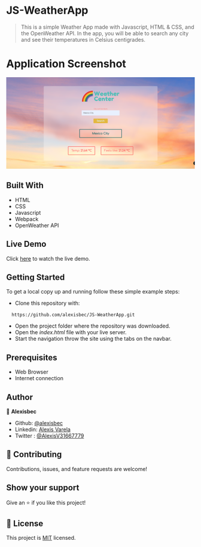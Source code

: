 # JS-WeatherApp

> This is a simple Weather App made with Javascript, HTML & CSS, and the OpenWeather API. In the app, you will be able to search any city and see their temperatures in Celsius centigrades.
# Application Screenshot
![screenshot of JS Weather App](app_screenshot.png)

## Built With

- HTML
- CSS
- Javascript
- Webpack
- OpenWeather API

## Live Demo

Click [here](https://alexisbec.github.io/JS-WeatherApp/) to watch the live demo.

## Getting Started

To get a local copy up and running follow these simple example steps:

- Clone this repository with:
```
  https://github.com/alexisbec/JS-WeatherApp.git
```
- Open the project folder where the repository was downloaded.
- Open the *index.html* file with your live server.
- Start the navigation throw the site using the tabs on the navbar.

## Prerequisites

- Web Browser
- Internet connection

## Author

👤 **Alexisbec**
- Github: [@alexisbec](https://github.com/alexisbec)
- Linkedin: [Alexis Varela](www.linkedin.com/in/alexbec)
- Twitter : [@AlexisV31667779](https://twitter.com/AlexisV31667779)


## 🤝 Contributing

Contributions, issues, and feature requests are welcome!

## Show your support

Give an ⭐️ if you like this project!

## 📝 License

This project is [MIT](https://github.com/alexisbec/JS-WeatherApp/blob/development/LICENSE) licensed.
